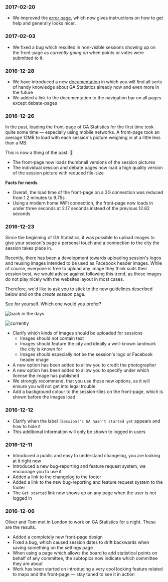 ### 2017-02-20
* We improved the [error page](https://stats.eyp.org/error), which now gives instructions on how to get help and generally looks nicer.


### 2017-02-03
* We fixed a bug which resulted in non-visible sessions showing up on the front-page as *currently going on* when points or votes were submitted to it.

### 2016-12-28
* We have introduced a new [documentation](http://ga-statistics.readthedocs.io/) in which you will find all sorts of handy knowledge about GA Statistics already now and even more in the future
* We added a link to the documentation to the navigation bar on all pages except debate-pages

### 2016-12-26
In the past, loading the front-page of GA Statistics for the first time took quite some time — especially using mobile networks. A front-page took an average 12MB to load with each session's picture weighing in at a little less than a MB.

This is now a thing of the past. 🎉

* The front-page now loads thumbnail versions of the session pictures
* The individual session and debate pages now load a high quality version of the session picture with reduced file-size

**Facts for nerds**
* Overall, the load time of the front-page on a 3G connection was reduced from 1.2 minutes to 9.75s
* Using a modern home WiFi connection, the front-page now loads in under three seconds at 2.17 seconds instead of the previous 12.82 seconds

### 2016-12-23
Since the beginning of GA Statistics, it was possible to upload images to give your session's page a personal touch and a connection to the city the session takes place in.

Recently, there has been a development towards uploading session's logos and reusing images intended to be used as Facebook header images. While of course, everyone is free to upload any image they think suits their session best, we would advise against following this trend, as those images do not play nicely with the websites layout in most cases.

Therefore, we'd like to ask you to stick to the new guidelines described below and on the *create session* page.

See for yourself. Which one would you prefer?

![back in the days](http://i.imgur.com/oCcrc18.jpg?1)

![currently](http://i.imgur.com/kb1Fah8.jpg?1)

* Clarify which kinds of images should be uploaded for sessions
  * Images should not contain text
  * Images should feature the city and ideally a well-known landmark the city is known for
  * Images should especially *not* be the session's logo or Facebook header image
* A new option has been added to allow you to credit the photographer
* A new option has been added to allow you to specify under which license the image has published
* We strongly recommend, that you use those new options, as it will ensure you will not get into legal trouble
* Add a background colour to the session-tiles on the front-page, which is shown before the images load

### 2016-12-12
* Clarify when the label `[Session]'s GA hasn't started yet` appears and how to hide it
* This additional information will only be shown to logged in users

### 2016-12-11
* Introduced a public and easy to understand changelog, you are looking at it right now
* Introduced a new bug-reporting and feature request system, we encourage you to use it
* Added a link to the changelog to the footer
* Added a link to the new bug-reporting and feature request system to the footer
* The `Get started` link now shows up on any page when the user is not logged in



### 2016-12-06
Oliver and Tom met in London to work on GA Statistics for a night. These are the results.

* Added a completely new front-page design
* Fixed a bug, which caused session dates to drift backwards when saving something on the settings page
* When using a page which allows the board to add statistical points on behalf of any committee, the subtopics now indicate which committee they are about
* Work has been started on introducing a very cool looking feature related to maps and the front-page — stay tuned to see it in action
